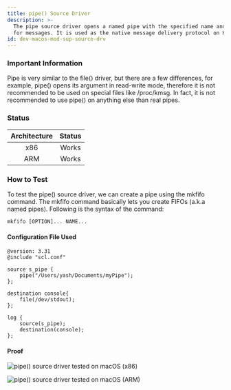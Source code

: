 ```yaml
---
title: pipe() Source Driver
description: >-
  The pipe source driver opens a named pipe with the specified name and listens
  for messages. It is used as the native message delivery protocol on HP-UX.
id: dev-macos-mod-sup-source-drv
---
```


### Important Information

Pipe is very similar to the file() driver, but there are a few differences, for example, pipe() opens its argument in read-write mode, therefore it is not recommended to be used on special files like /proc/kmsg. In fact, it is not recommended to use pipe() on anything else than real pipes.

### Status

| Architecture | Status |
| :----------: | :----: |
|      x86     |  Works |
|      ARM     |  Works |

### How to Test

To test the pipe() source driver, we can create a pipe using the mkfifo command. The mkfifo command basically lets you create FIFOs (a.k.a named pipes). Following is the syntax of the command:

```config
mkfifo [OPTION]... NAME...
```

#### Configuration File Used

```config
@version: 3.31
@include "scl.conf"

source s_pipe {
    pipe("/Users/yash/Documents/myPipe");
};

destination console{
    file(/dev/stdout);
};

log {
    source(s_pipe);
    destination(console);
};
```

#### Proof

![pipe() source driver tested on macOS (x86)](<{{dev_img_folder}}/module-support/Screenshot 2021-06-14 at 7.59.54 PM.png>)

![pipe() source driver tested on macOS (ARM)](<{{dev_img_folder}}/module-support/Screenshot 2021-08-20 at 11.47.47 AM.png>)
